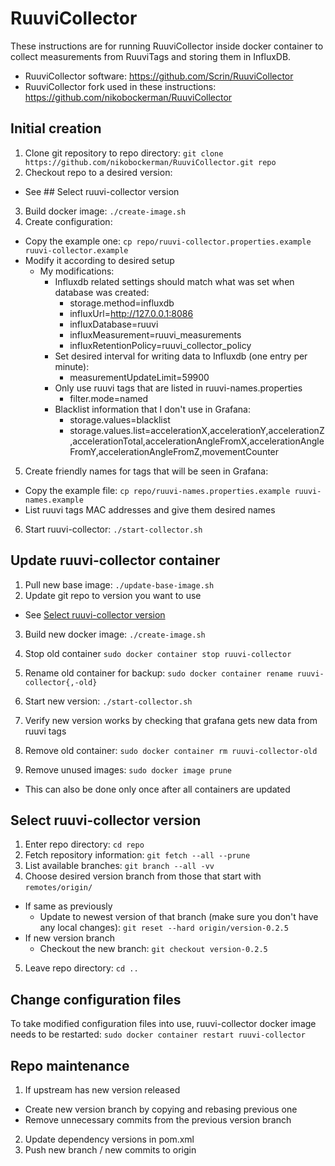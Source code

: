# RuuviCollector

These instructions are for running RuuviCollector inside docker container to collect measurements
from RuuviTags and storing them in InfluxDB.

- RuuviCollector software: https://github.com/Scrin/RuuviCollector
- RuuviCollector fork used in these instructions: https://github.com/nikobockerman/RuuviCollector


## Initial creation

1. Clone git repository to repo directory:
  `git clone https://github.com/nikobockerman/RuuviCollector.git repo`
2. Checkout repo to a desired version:
  - See ## Select ruuvi-collector version
3. Build docker image: `./create-image.sh`
4. Create configuration:
  - Copy the example one: `cp repo/ruuvi-collector.properties.example ruuvi-collector.example`
  - Modify it according to desired setup
    - My modifications:
      - Influxdb related settings should match what was set when database was created:
        - storage.method=influxdb
        - influxUrl=http://127.0.0.1:8086
        - influxDatabase=ruuvi
        - influxMeasurement=ruuvi_measurements
        - influxRetentionPolicy=ruuvi_collector_policy
      - Set desired interval for writing data to Influxdb (one entry per minute):
        - measurementUpdateLimit=59900
      - Only use ruuvi tags that are listed in ruuvi-names.properties
        - filter.mode=named
      - Blacklist information that I don't use in Grafana:
        - storage.values=blacklist
        - storage.values.list=accelerationX,accelerationY,accelerationZ,accelerationTotal,accelerationAngleFromX,accelerationAngleFromY,accelerationAngleFromZ,movementCounter

5. Create friendly names for tags that will be seen in Grafana:
  - Copy the example file: `cp repo/ruuvi-names.properties.example ruuvi-names.example`
  - List ruuvi tags MAC addresses and give them desired names
6. Start ruuvi-collector: `./start-collector.sh`


## Update ruuvi-collector container

1. Pull new base image: `./update-base-image.sh`
2. Update git repo to version you want to use
  - See [Select ruuvi-collector version](#select-ruuvi-collector-version)
3. Build new docker image: `./create-image.sh`
4. Stop old container `sudo docker container stop ruuvi-collector`
5. Rename old container for backup: `sudo docker container rename ruuvi-collector{,-old}`
6. Start new version: `./start-collector.sh`

7. Verify new version works by checking that grafana gets new data from ruuvi tags

8. Remove old container: `sudo docker container rm ruuvi-collector-old`
9. Remove unused images: `sudo docker image prune`
  - This can also be done only once after all containers are updated


## Select ruuvi-collector version

1. Enter repo directory: `cd repo`
2. Fetch repository information: `git fetch --all --prune`
3. List available branches: `git branch --all -vv`
4. Choose desired version branch from those that start with `remotes/origin/`
  - If same as previously
    - Update to newest version of that branch (make sure you don't have any local changes):
      `git reset --hard origin/version-0.2.5`
  - If new version branch
    - Checkout the new branch: `git checkout version-0.2.5`
5. Leave repo directory: `cd ..`


## Change configuration files
To take modified configuration files into use, ruuvi-collector docker image needs to be restarted:
`sudo docker container restart ruuvi-collector`


## Repo maintenance
1. If upstream has new version released
  - Create new version branch by copying and rebasing previous one
  - Remove unnecessary commits from the previous version branch
2. Update dependency versions in pom.xml
3. Push new branch / new commits to origin
